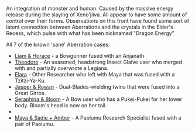 ---
---
An integration of monster and human.
Caused by the massive energy release during the slaying of Xeno'jiiva.
All appear to have some amount of control over their forms.
Observations on this front have found some sort of latent connection between Aberrations and the crystals in the Elder's Recess, which pulse with what has been nicknamed "Dragon Energy"

All 7 of the known 'sane' Aberration cases:
- [Liam & Horace](Characters/Liam%20&%20Horace) - a Bowgunner fused with an Anjanath
- [Theodore](Characters/Theodore) - An seasoned, headstrong Insect Glaive user who merged with and partially overwrote a Legiana.
- [Elara](Characters/Elara) - Other Researcher who left with Maya that was fused with a Tzitzi-Ya-Ku.
- [Jasper & Rowan](Characters/Jasper%20&%20Rowan) - Dual-Blades-wielding twins that were fused into a Great Girros.
- [Seraphina & Bloom](Characters/Seraphina%20&%20Bloom) - A Bow user who has a Pukei-Pukei for her lower body. Bloom's head is now on her tail.
- 
- [Maya & Sadie + Amber](Characters/Maya%20&%20Sadie%20+%20Amber) - A Paolumu Research Specialist fused with a pair of Paolumu.